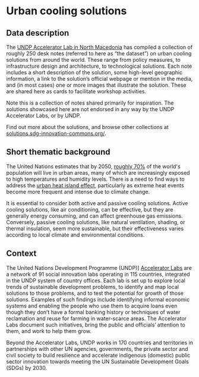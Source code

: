 # Urban cooling solutions

## Data description
The [UNDP Accelerator Lab in North Macedonia](https://www.undp.org/acceleratorlabs/undp-north-macedonia-accelerator-lab) has compiled a collection of roughly 250 desk notes (referred to here as “the dataset”) on urban cooling solutions from around the world. These range from policy measures, to infrastructure design and architecture, to technological solutions. Each note includes a short description of the solution, some high-level geographic information, a link to the solution’s official webpage or mention in the media, and (in most cases) one or more images that illustrate the solution. These are shared here as cards to facilitate workshop activities.

Note this is a collection of notes shared primarily for inspiration. The solutions showcased here are not endorsed in any way by the UNDP Accelerator Labs, or by UNDP.

Find out more about the solutions, and browse other collections at [solutions.sdg-innovation-commons.org/](https://solutions.sdg-innovation-commons.org/en/browse/pads/pinned?pinboard=310).

## Short thematic background
The United Nations estimates that by 2050, [roughly 70%](https://www.un.org/development/desa/pd/file/1942) of the world's population will live in urban areas, many of which are increasingly exposed to high temperatures and humidity levels. There is a need to find ways to address the [urban heat island effect](https://www.epa.gov/heatislands), particularly as extreme heat events become more frequent and intense due to climate change. 

It is essential to consider both active and passive cooling solutions. Active cooling solutions, like air conditioning, can be effective, but they are generally energy consuming, and can affect greenhouse gas emissions. Conversely, passive cooling solutions, like natural ventilation, shading, or thermal insulation, seem more sustainable, but their effectiveness varies according to local climate and environmental conditions. 

## Context 
The United Nations Development Programme (UNDP)] [Accelerator Labs](https://www.undp.org/acceleratorlabs) are a network of 91 social innovation labs operating in 115 countries, integrated in the UNDP system of country offices. Each lab is set up to explore local trends of sustainable development problems, to identify and map local solutions to those problems, and to test the potential for growth of those solutions. Examples of such findings include identifying informal economic systems and enabling the people who use them to acquire loans even though they don’t have a formal banking history or techniques of water reclamation and reuse for farming in water-scarce areas. The Accelerator Labs document such initiatives, bring the public and officials’ attention to them, and work to help them grow. 

Beyond the Accelerator Labs, UNDP works in 170 countries and territories in partnerships with other UN agencies, governments, the private sector and civil society to build resilience and accelerate indigenous (domestic) public sector innovation towards meeting the UN Sustainable Development Goals (SDGs) by 2030. 
